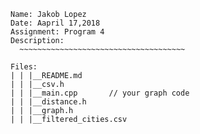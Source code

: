 ```
Name: Jakob Lopez
Date: Aapril 17,2018
Assignment: Program 4
Description:
  ~~~~~~~~~~~~~~~~~~~~~~~~~~~~~~~~~~~~~

Files:
| | |__README.md
| | |__csv.h
| | |__main.cpp       // your graph code
| | |__distance.h
| | |__graph.h
| | |__filtered_cities.csv
```
